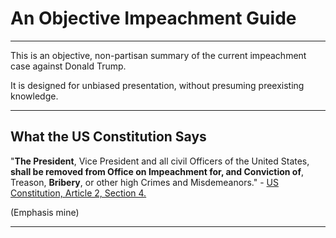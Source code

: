 # An Objective Impeachment Guide

---

This is an objective, non-partisan summary of the current impeachment case against Donald Trump.

It is designed for unbiased presentation, without presuming preexisting knowledge.

---

## What the US Constitution Says


"**The President**, Vice President and all civil Officers of the United States, **shall be removed from Office on Impeachment for, and Conviction of**, Treason, **Bribery**, or other high Crimes and Misdemeanors." - [US Constitution, Article 2, Section 4.](https://www.archives.gov/founding-docs/constitution-transcript#toc-section-4--2)

(Emphasis mine)

---
